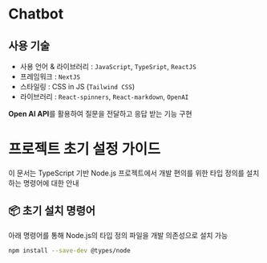 # Chatbot

## 사용 기술
- 사용 언어 & 라이브러리 : `JavaScript`, `TypeSript`, `ReactJS` 
- 프레임워크 : `NextJS`
- 스타일링 : CSS in JS (`Tailwind CSS`)
- 라이브러리 : `React-spinners`, `React-markdown`, `OpenAI`

**Open AI API**를 활용하여 질문을 전달하고 응답 받는 기능 구현


# 프로젝트 초기 설정 가이드
이 문서는 TypeScript 기반 Node.js 프로젝트에서 개발 편의를 위한 타입 정의를 설치하는 명령어에 대한 안내

## 📦 초기 설치 명령어
아래 명령어를 통해 Node.js의 타입 정의 파일을 개발 의존성으로 설치 가능
```bash
npm install --save-dev @types/node
